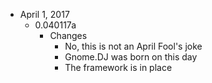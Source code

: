 - April 1, 2017
  - 0.040117a
    - Changes
      - No, this is not an April Fool's joke
      - Gnome.DJ was born on this day
      - The framework is in place